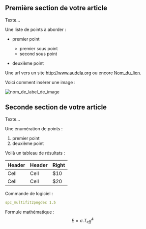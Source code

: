 ## Première section de votre article

Texte...

Une liste de points à aborder :

* premier point
   - premier sous point
   - second sous point

* deuxième point

Une url vers un site http://www.audela.org ou encore [Nom_du_lien](http://google.fr).

Voici comment insérer une image :

![nom_de_label_de_image](http://wsdiscovery.free.fr/astronomie/spectro/surveys/rrlyrae/imgs/t152_ohp_et_vega_lyr.jpg)


## Seconde section de votre article

Texte...

Une énumération de points :

1. premier point
2. deuxième point

Voilà un tableau de résultats :

| Header | Header | Right  |
| ------ | ------ | ------ |
|  Cell  |  Cell  |   $10  |
|  Cell  |  Cell  |   $20  |

Commande de logiciel :

```yaml
spc_multifit2pngdec 1.5
```

Formule mathématique :
$$E= \sigma . T_{eff}^4$$

